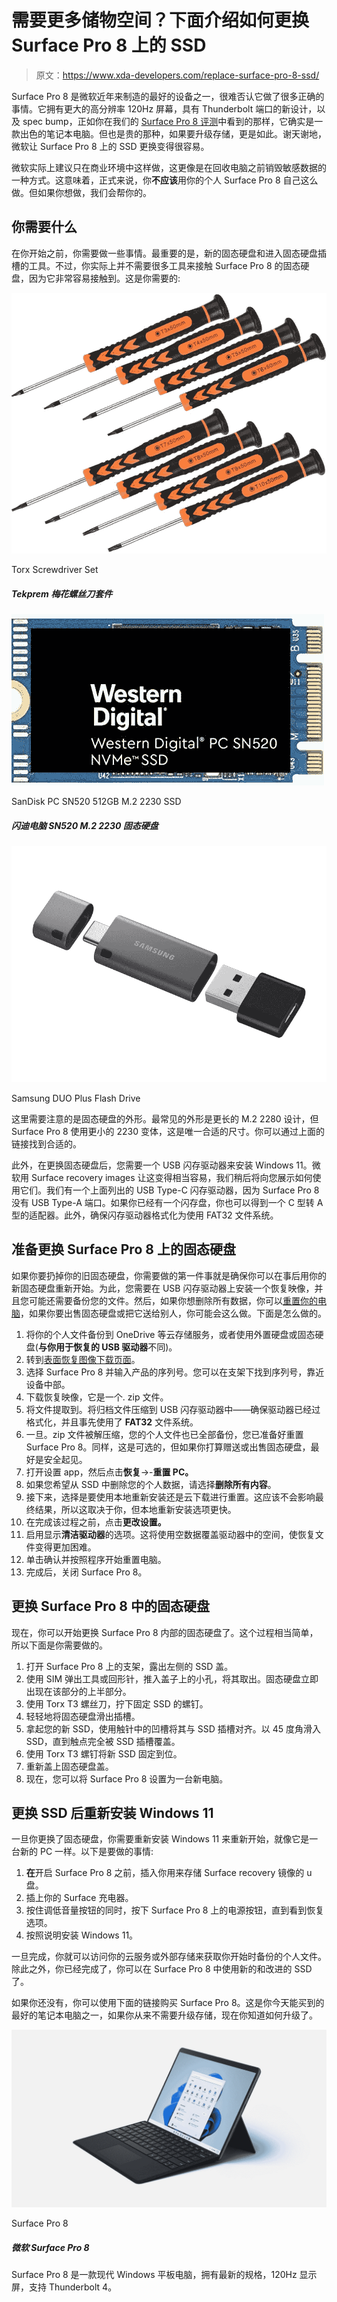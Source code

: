 # 需要更多储物空间？下面介绍如何更换 Surface Pro 8 上的 SSD

> 原文：<https://www.xda-developers.com/replace-surface-pro-8-ssd/>

Surface Pro 8 是微软近年来制造的最好的设备之一，很难否认它做了很多正确的事情。它拥有更大的高分辨率 120Hz 屏幕，具有 Thunderbolt 端口的新设计，以及 spec bump，正如你在我们的 [Surface Pro 8 评测](https://www.xda-developers.com/surface-pro-8-review/)中看到的那样，它确实是一款出色的笔记本电脑。但也是贵的那种，如果要升级存储，更是如此。谢天谢地，微软让 Surface Pro 8 上的 SSD 更换变得很容易。

微软实际上建议只在商业环境中这样做，这更像是在回收电脑之前销毁敏感数据的一种方式。这意味着，正式来说，你**不应该**用你的个人 Surface Pro 8 自己这么做。但如果你想做，我们会帮你的。

## 你需要什么

在你开始之前，你需要做一些事情。最重要的是，新的固态硬盘和进入固态硬盘插槽的工具。不过，你实际上并不需要很多工具来接触 Surface Pro 8 的固态硬盘，因为它非常容易接触到。这是你需要的:

 <picture>![](img/28534f4af5941a4785ccd28c4014df4d.png)</picture> 

Torx Screwdriver Set

##### Tekprem 梅花螺丝刀套件

 <picture>![](img/c2025c6bc0a82c63799f2175f8483bc6.png)</picture> 

SanDisk PC SN520 512GB M.2 2230 SSD

##### 闪迪电脑 SN520 M.2 2230 固态硬盘

 <picture>![Want to use your files on your PC and your phone? With the Samsung DUO Plus, you can connect to either USB Type-A or Type-C ports to access your files on just about any device without any adapters.](img/97accaaed29518f7dfdfa0dcd55fe907.png)</picture> 

Samsung DUO Plus Flash Drive

这里需要注意的是固态硬盘的外形。最常见的外形是更长的 M.2 2280 设计，但 Surface Pro 8 使用更小的 2230 变体，这是唯一合适的尺寸。你可以通过上面的链接找到合适的。

此外，在更换固态硬盘后，您需要一个 USB 闪存驱动器来安装 Windows 11。微软用 Surface recovery images 让这变得相当容易，我们稍后将向您展示如何使用它们。我们有一个上面列出的 USB Type-C 闪存驱动器，因为 Surface Pro 8 没有 USB Type-A 端口。如果你已经有一个闪存盘，你也可以得到一个 C 型转 A 型的适配器。此外，确保闪存驱动器格式化为使用 FAT32 文件系统。

## 准备更换 Surface Pro 8 上的固态硬盘

如果你要扔掉你的旧固态硬盘，你需要做的第一件事就是确保你可以在事后用你的新固态硬盘重新开始。为此，您需要在 USB 闪存驱动器上安装一个恢复映像，并且您可能还需要备份您的文件。然后，如果你想删除所有数据，你可以[重置你的电脑](https://www.xda-developers.com/how-to-reset-windows-11-factory-settings/)，如果你要出售固态硬盘或把它送给别人，你可能会这么做。下面是怎么做的。

1.  将你的个人文件备份到 OneDrive 等云存储服务，或者使用外置硬盘或固态硬盘(**与你用于恢复的 USB 驱动器**不同)。
2.  转到[表面恢复图像下载页面](https://support.microsoft.com/en-us/surface-recovery-image)。
3.  选择 Surface Pro 8 并输入产品的序列号。您可以在支架下找到序列号，靠近设备中部。
4.  下载恢复映像，它是一个. zip 文件。
5.  将文件提取到。将归档文件压缩到 USB 闪存驱动器中——确保驱动器已经过格式化，并且事先使用了 **FAT32** 文件系统。
6.  一旦。zip 文件被解压缩，您的个人文件也已全部备份，您已准备好重置 Surface Pro 8。同样，这是可选的，但如果你打算赠送或出售固态硬盘，最好是安全起见。
7.  打开设置 app，然后点击**恢复**->-**重置 PC。**
8.  如果您希望从 SSD 中删除您的个人数据，请选择**删除所有内容**。
9.  接下来，选择是要使用本地重新安装还是云下载进行重置。这应该不会影响最终结果，所以这取决于你，但本地重新安装选项更快。
10.  在完成该过程之前，点击**更改设置。**
11.  启用显示**清洁驱动器**的选项。这将使用空数据覆盖驱动器中的空间，使恢复文件变得更加困难。
12.  单击确认并按照程序开始重置电脑。
13.  完成后，关闭 Surface Pro 8。

## 更换 Surface Pro 8 中的固态硬盘

现在，你可以开始更换 Surface Pro 8 内部的固态硬盘了。这个过程相当简单，所以下面是你需要做的。

1.  打开 Surface Pro 8 上的支架，露出左侧的 SSD 盖。
2.  使用 SIM 弹出工具或回形针，推入盖子上的小孔，将其取出。固态硬盘立即出现在该部分的上半部分。
3.  使用 Torx T3 螺丝刀，拧下固定 SSD 的螺钉。
4.  轻轻地将固态硬盘滑出插槽。
5.  拿起您的新 SSD，使用触针中的凹槽将其与 SSD 插槽对齐。以 45 度角滑入 SSD，直到触点完全被 SSD 插槽覆盖。
6.  使用 Torx T3 螺钉将新 SSD 固定到位。
7.  重新盖上固态硬盘盖。
8.  现在，您可以将 Surface Pro 8 设置为一台新电脑。

## 更换 SSD 后重新安装 Windows 11

一旦你更换了固态硬盘，你需要重新安装 Windows 11 来重新开始，就像它是一台新的 PC 一样。以下是要做的事情:

1.  **在**开启 Surface Pro 8 之前，插入你用来存储 Surface recovery 镜像的 u 盘。
2.  插上你的 Surface 充电器。
3.  按住调低音量按钮的同时，按下 Surface Pro 8 上的电源按钮，直到看到恢复选项。
4.  按照说明安装 Windows 11。

一旦完成，你就可以访问你的云服务或外部存储来获取你开始时备份的个人文件。除此之外，你已经完成了，你可以在 Surface Pro 8 中使用新的和改进的 SSD 了。

如果你还没有，你可以使用下面的链接购买 Surface Pro 8。这是你今天能买到的最好的笔记本电脑之一，如果你从来不需要升级存储，现在你知道如何升级了。

 <picture>![The Surface Pro 8 is a thin and light tablet with enough power to handle photo editing and all kinds of day-to-day workloads. Plus, it has a fantastic display and a great camera.](img/57c68cceed88e1a65a1cfc5ca26c5744.png)</picture> 

Surface Pro 8

##### 微软 Surface Pro 8

Surface Pro 8 是一款现代 Windows 平板电脑，拥有最新的规格，120Hz 显示屏，支持 Thunderbolt 4。